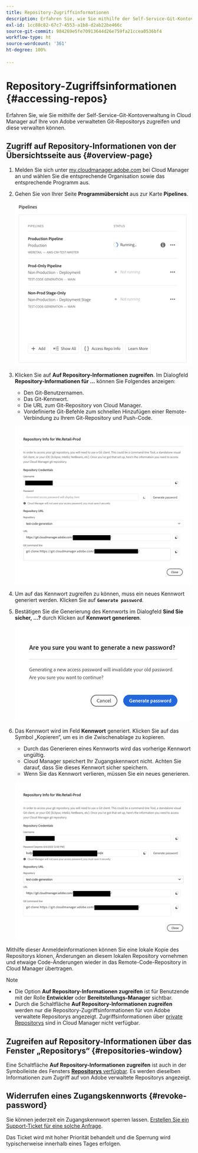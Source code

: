 ```yaml
---
title: Repository-Zugriffsinformationen
description: Erfahren Sie, wie Sie mithilfe der Self-Service-Git-Kontoverwaltung über Cloud Manager auf Ihre von Adobe verwalteten Git-Repositorys zugreifen und diese verwalten können.
exl-id: 1cc88c82-67c7-4553-a1b8-d2ab22be466c
source-git-commit: 984269e5fe70913644d26e759fa21ccea0536bf4
workflow-type: ht
source-wordcount: '361'
ht-degree: 100%

---
```


# Repository-Zugriffsinformationen {#accessing-repos}

Erfahren Sie, wie Sie mithilfe der Self-Service-Git-Kontoverwaltung in Cloud Manager auf Ihre von Adobe verwalteten Git-Repositorys zugreifen und diese verwalten können.

## Zugriff auf Repository-Informationen von der Übersichtsseite aus {#overview-page}

1. Melden Sie sich unter [my.cloudmanager.adobe.com](https://my.cloudmanager.adobe.com/) bei Cloud Manager an und wählen Sie die entsprechende Organisation sowie das entsprechende Programm aus.

1. Gehen Sie von Ihrer Seite **Programmübersicht** aus zur Karte **Pipelines**.

   ![Schaltfläche „Auf Repository-Informationen zugreifen“ auf der Karte „Umgebungen“](assets/pipelines-card.png)

1. Klicken Sie auf **Auf Repository-Informationen zugreifen**. Im Dialogfeld **Repository-Informationen für …** können Sie Folgendes anzeigen:

   * Den Git-Benutzernamen.
   * Das Git-Kennwort.
   * Die URL zum Git-Repository von Cloud Manager.
   * Vordefinierte Git-Befehle zum schnellen Hinzufügen einer Remote-Verbindung zu Ihrem Git-Repository und Push-Code.

   ![Fenster „Repository-Informationen“](assets/access-repo-info.png)

1. Um auf das Kennwort zugreifen zu können, muss ein neues Kennwort generiert werden. Klicken Sie auf **`Generate password`**.

1. Bestätigen Sie die Generierung des Kennworts im Dialogfeld **Sind Sie sicher, …?** durch Klicken auf **Kennwort generieren**.

   ![Kennwortgenerierung bestätigen](assets/confirm-password-generation.png)

1. Das Kennwort wird im Feld **Kennwort** generiert. Klicken Sie auf das Symbol „Kopieren“, um es in die Zwischenablage zu kopieren.

   * Durch das Generieren eines Kennworts wird das vorherige Kennwort ungültig.
   * Cloud Manager speichert Ihr Zugangskennwort nicht. Achten Sie darauf, dass Sie dieses Kennwort sicher speichern.
   * Wenn Sie das Kennwort verlieren, müssen Sie ein neues generieren.

   ![Beispiel eines generierten Kennworts](assets/generated-password.png)

Mithilfe dieser Anmeldeinformationen können Sie eine lokale Kopie des Repositorys klonen, Änderungen an diesem lokalen Repository vornehmen und etwaige Code-Änderungen wieder in das Remote-Code-Repository in Cloud Manager übertragen.

>[!NOTE]
>
>* Die Option **Auf Repository-Informationen zugreifen** ist für Benutzende mit der Rolle **Entwickler** oder **Bereitstellungs-Manager** sichtbar.
>* Durch die Schaltfläche **Auf Repository-Informationen zugreifen** werden nur die Repository-Zugriffsinformationen für von Adobe verwaltete Repositorys angezeigt. Zugriffsinformationen über [private Repositorys](private-repositories.md) sind in Cloud Manager nicht verfügbar.

## Zugreifen auf Repository-Informationen über das Fenster „Repositorys“ {#repositories-window}

Eine Schaltfläche **Auf Repository-Informationen zugreifen** ist auch in der Symbolleiste des Fensters [**Repositorys** verfügbar](managing-repositories.md). Es werden dieselben Informationen zum Zugriff auf von Adobe verwaltete Repositorys angezeigt.

## Widerrufen eines Zugangskennworts {#revoke-password}

Sie können jederzeit ein Zugangskennwort sperren lassen. [Erstellen Sie ein Support-Ticket für eine solche Anfrage](https://experienceleague.adobe.com/?lang=de?support-solution=Experience+Manager&amp;support-tab=home#support).

Das Ticket wird mit hoher Priorität behandelt und die Sperrung wird typischerweise innerhalb eines Tages erfolgen.
